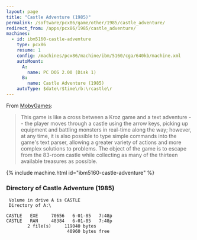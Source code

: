 ```yaml
---
layout: page
title: "Castle Adventure (1985)"
permalink: /software/pcx86/game/other/1985/castle_adventure/
redirect_from: /apps/pcx86/1985/castle_adventure/
machines:
  - id: ibm5160-castle-adventure
    type: pcx86
    resume: 1
    config: /machines/pcx86/machine/ibm/5160/cga/640kb/machine.xml
    autoMount:
      A:
        name: PC DOS 2.00 (Disk 1)
      B:
        name: Castle Adventure (1985)
    autoType: $date\r$time\rb:\rcastle\r
---
```


From [MobyGames](http://www.mobygames.com/game/dos/castle-adventure):

> This game is like a cross between a Kroz game and a text adventure -- the player moves through a castle using the arrow keys, picking up equipment and battling monsters in real-time along the way; however, at any time, it is also possible to type simple commands into the game's text parser, allowing a greater variety of actions and more complex solutions to problems. The object of the game is to escape from the 83-room castle while collecting as many of the thirteen available treasures as possible.

{% include machine.html id="ibm5160-castle-adventure" %}

### Directory of Castle Adventure (1985)

     Volume in drive A is CASTLE
     Directory of A:\

    CASTLE   EXE     70656   6-01-85   7:48p
    CASTLE   RAN     48384   6-01-85   7:48p
            2 file(s)     119040 bytes
                           40960 bytes free
